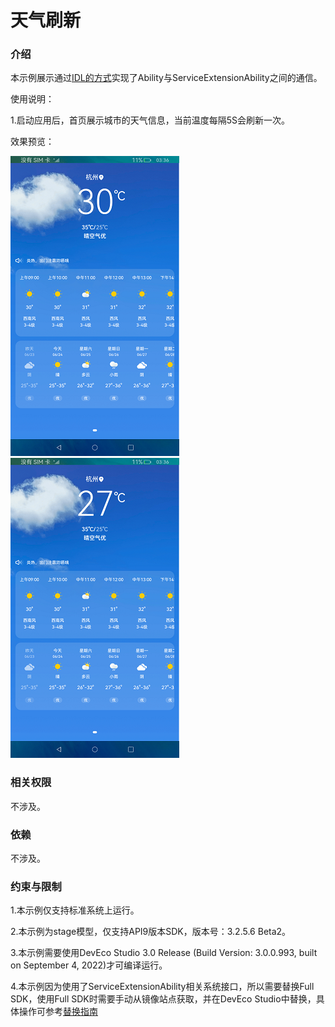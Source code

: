# 天气刷新

### 介绍

本示例展示通过[IDL的方式](https://gitee.com/openharmony/docs/blob/master/zh-cn/application-dev/IDL/idl-guidelines.md#ts%E5%BC%80%E5%8F%91%E6%AD%A5%E9%AA%A4)实现了Ability与ServiceExtensionAbility之间的通信。

使用说明：

1.启动应用后，首页展示城市的天气信息，当前温度每隔5S会刷新一次。

效果预览：

![](screenshots/device/before.png) ![](screenshots/device/after.png)

### 相关权限

不涉及。

### 依赖

不涉及。

###  约束与限制

1.本示例仅支持标准系统上运行。

2.本示例为stage模型，仅支持API9版本SDK，版本号：3.2.5.6 Beta2。

3.本示例需要使用DevEco Studio 3.0 Release (Build Version: 3.0.0.993, built on September 4, 2022)才可编译运行。

4.本示例因为使用了ServiceExtensionAbility相关系统接口，所以需要替换Full SDK，使用Full SDK时需要手动从镜像站点获取，并在DevEco Studio中替换，具体操作可参考[替换指南](https://gitee.com/openharmony/docs/blob/master/zh-cn/application-dev/quick-start/full-sdk-switch-guide.md)

